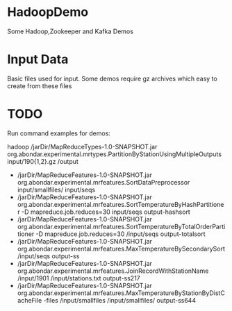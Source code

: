 # HadoopDemo
Some Hadoop,Zookeeper and Kafka Demos


# Input Data
Basic files used for input. Some demos require gz archives 
which easy to create from these files

# TODO

Run command examples for demos:

hadoop /jarDir/MapReduceTypes-1.0-SNAPSHOT.jar org.abondar.experimental.mrtypes.PartitionByStationUsingMultipleOutputs input/190{1,2}.gz /output
- /jarDir/MapReduceFeatures-1.0-SNAPSHOT.jar org.abondar.experimental.mrfeatures.SortDataPreprocessor input/smallfiles/ input/seqs
- /jarDir/MapReduceFeatures-1.0-SNAPSHOT.jar org.abondar.experimental.mrfeatures.SortTemperatureByHashPartitioner -D mapreduce.job.reduces=30 input/seqs output-hashsort
- /jarDir/MapReduceFeatures-1.0-SNAPSHOT.jar org.abondar.experimental.mrfeatures.SortTemperatureByTotalOrderPartitioner -D mapreduce.job.reduces=30 /input/seqs output-totalsort
- /jarDir/MapReduceFeatures-1.0-SNAPSHOT.jar org.abondar.experimental.mrfeatures.MaxTemperatureBySecondarySort  /input/seqs output-ss
- /jarDir/MapReduceFeatures-1.0-SNAPSHOT.jar org.abondar.experimental.mrfeatures.JoinRecordWithStationName  /input/1901 /input/stations.txt output-ss217
- /jarDir/MapReduceFeatures-1.0-SNAPSHOT.jar org.abondar.experimental.mrfeatures.MaxTemperatureByStationByDistCacheFile -files /input/smallfiles /input/smallfiles/  output-ss644